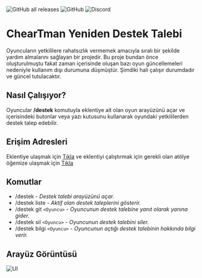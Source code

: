 ![GitHub all releases](https://img.shields.io/github/downloads/ChearPlugins/ChearYenidenDestekTalebi/total?label=%C4%B0ndir)
![GitHub](https://img.shields.io/github/license/ChearPlugins/ChearYenidenDestekTalebi)
![Discord](https://img.shields.io/discord/805797656911151135?label=discord)

# ChearTman Yeniden Destek Talebi
Oyuncuların yetkililere rahatsızlık vermemek amacıyla sıralı bir şekilde yardım almalarını sağlayan bir projedir. 
Bu proje bundan önce oluşturulmuştu fakat zaman içerisinde oluşan bazı oyun güncellemeleri nedeniyle kullanım dışı durumuna düşmüştür.
Şimdiki hali çalışır durumdadır ve güncel tutulacaktır.
## Nasıl Çalışıyor?
Oyuncular __/destek__ komutuyla eklentiye ait olan oyun arayüzünü açar ve içerisindeki butonlar veya yazı kutusunu kullanarak oyundaki yetkililerden destek talep edebilir.

## Erişim Adresleri
Eklentiye ulaşmak için [Tıkla](https://github.com/ChearPlugins/ChearYenidenDestekTalebi/releases) ve eklentiyi çalıştırmak için gerekli olan atölye öğemize ulaşmak için [Tıkla](https://steamcommunity.com/sharedfiles/filedetails/?id=2015319833)

## Komutlar
* /destek - *Destek talebi arayüzünü açar.*
* /destek liste - *Aktif olan destek taleplerini gösterir.*
* /destek git `<Oyuncu>` - *Oyuncunun destek talebine yanıt olarak yanına gider.*
* /destek sil `<Oyuncu>` - *Oyuncunun destek talebini siler.*
* /destek bilgi `<Oyuncu>` - *Oyuncunun açtığı destek talebinin hakkında bilgi verir.*

## Arayüz Görüntüsü
![UI](https://i.hizliresim.com/bjlwfg.png)
